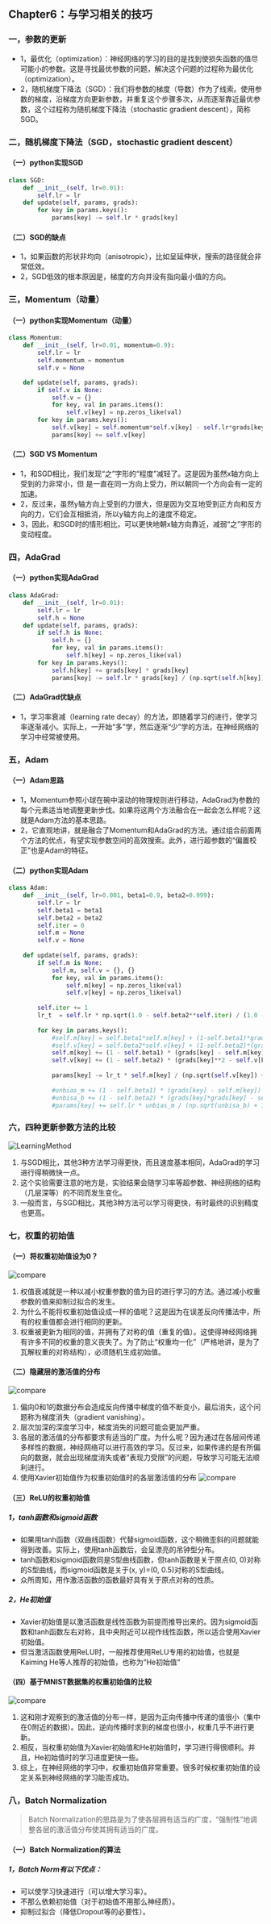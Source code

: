 ## Chapter6：与学习相关的技巧

### 一，参数的更新

* 1，最优化（optimization）：神经网络的学习的目的是找到使损失函数的值尽可能小的参数。这是寻找最优参数的问题，解决这个问题的过程称为最优化（optimization）。
* 2，随机梯度下降法（SGD）：我们将参数的梯度（导数）作为了线索。使用参数的梯度，沿梯度方向更新参数，并重复这个步骤多次，从而逐渐靠近最优参数，这个过程称为随机梯度下降法（stochastic gradient descent），简称SGD。

### 二，随机梯度下降法（SGD，stochastic gradient descent）

#### （一）python实现SGD

```py
class SGD:
    def __init__(self, lr=0.01):
        self.lr = lr
    def update(self, params, grads):
        for key in params.keys():
            params[key] -= self.lr * grads[key]
```

#### （二）SGD的缺点

* 1，如果函数的形状非均向（anisotropic），比如呈延伸状，搜索的路径就会非常低效。
* 2，SGD低效的根本原因是，梯度的方向并没有指向最小值的方向。

### 三，Momentum（动量）

#### （一）python实现Momentum（动量）

```py
class Momentum:
    def __init__(self, lr=0.01, momentum=0.9):
        self.lr = lr
        self.momentum = momentum
        self.v = None

    def update(self, params, grads):
        if self.v is None:
            self.v = {}
            for key, val in params.items():
                self.v[key] = np.zeros_like(val)
        for key in params.keys():
            self.v[key] = self.momentum*self.v[key] - self.lr*grads[key]
            params[key] += self.v[key]
```

#### （二）SGD VS Momentum

* 1，和SGD相比，我们发现“之”字形的“程度”减轻了。这是因为虽然x轴方向上受到的力非常小，但
  是一直在同一方向上受力，所以朝同一个方向会有一定的加速。
* 2，反过来，虽然y轴方向上受到的力很大，但是因为交互地受到正方向和反方向的力，它们会互相抵消，所以y轴方向上的速度不稳定。
* 3，因此，和SGD时的情形相比，可以更快地朝x轴方向靠近，减弱“之”字形的变动程度。

### 四，AdaGrad

#### （一）python实现AdaGrad

```py
class AdaGrad:
    def __init__(self, lr=0.01):
        self.lr = lr
        self.h = None
    def update(self, params, grads):
        if self.h is None:
            self.h = {}
            for key, val in params.items():
                self.h[key] = np.zeros_like(val)
        for key in params.keys():
            self.h[key] += grads[key] * grads[key]
            params[key] -= self.lr * grads[key] / (np.sqrt(self.h[key]) + 1e-7)
```

#### （二）AdaGrad优缺点

* 1，学习率衰减（learning rate decay）的方法，即随着学习的进行，使学习率逐渐减小。实际上，一开始“多”学，然后逐渐“少”学的方法，在神经网络的学习中经常被使用。

### 五，Adam

#### （一）Adam思路

* 1，Momentum参照小球在碗中滚动的物理规则进行移动，AdaGrad为参数的每个元素适当地调整更新步伐。如果将这两个方法融合在一起会怎么样呢？这就是Adam方法的基本思路。
* 2，它直观地讲，就是融合了Momentum和AdaGrad的方法。通过组合前面两个方法的优点，有望实现参数空间的高效搜索。此外，进行超参数的“偏置校正”也是Adam的特征。

#### （二）python实现Adam

```py
class Adam:
    def __init__(self, lr=0.001, beta1=0.9, beta2=0.999):
        self.lr = lr
        self.beta1 = beta1
        self.beta2 = beta2
        self.iter = 0
        self.m = None
        self.v = None
  
    def update(self, params, grads):
        if self.m is None:
            self.m, self.v = {}, {}
            for key, val in params.items():
                self.m[key] = np.zeros_like(val)
                self.v[key] = np.zeros_like(val)
  
        self.iter += 1
        lr_t  = self.lr * np.sqrt(1.0 - self.beta2**self.iter) / (1.0 - self.beta1**self.iter)   
  
        for key in params.keys():
            #self.m[key] = self.beta1*self.m[key] + (1-self.beta1)*grads[key]
            #self.v[key] = self.beta2*self.v[key] + (1-self.beta2)*(grads[key]**2)
            self.m[key] += (1 - self.beta1) * (grads[key] - self.m[key])
            self.v[key] += (1 - self.beta2) * (grads[key]**2 - self.v[key])
  
            params[key] -= lr_t * self.m[key] / (np.sqrt(self.v[key]) + 1e-7)
  
            #unbias_m += (1 - self.beta1) * (grads[key] - self.m[key]) # correct bias
            #unbisa_b += (1 - self.beta2) * (grads[key]*grads[key] - self.v[key]) # correct bias
            #params[key] += self.lr * unbias_m / (np.sqrt(unbisa_b) + 1e-7)
```

### 六，四种更新参数方法的比较

![LearningMethod](./imgs/LearningMethod.png "LearningMethod")

1. 与SGD相比，其他3种方法学习得更快，而且速度基本相同，AdaGrad的学习进行得稍微快一点。
2. 这个实验需要注意的地方是，实验结果会随学习率等超参数、神经网络的结构（几层深等）的不同而发生变化。
3. 一般而言，与SGD相比，其他3种方法可以学习得更快，有时最终的识别精度也更高。

### 七，权重的初始值

#### （一）将权重初始值设为0？
![compare](./imgs/compare1.png)
1. 权值衰减就是一种以减小权重参数的值为目的进行学习的方法。通过减小权重参数的值来抑制过拟合的发生。
2. 为什么不能将权重初始值设成一样的值呢？这是因为在误差反向传播法中，所有的权重值都会进行相同的更新。
3. 权重被更新为相同的值，并拥有了对称的值（重复的值）。这使得神经网络拥有许多不同的权重的意义丧失了。为了防止“权重均一化”（严格地讲，是为了瓦解权重的对称结构），必须随机生成初始值。

#### （二）隐藏层的激活值的分布
![compare](./imgs/compare2.png)
1. 偏向0和1的数据分布会造成反向传播中梯度的值不断变小，最后消失，这个问题称为梯度消失（gradient vanishing）。
2. 层次加深的深度学习中，梯度消失的问题可能会更加严重。
3. 各层的激活值的分布都要求有适当的广度。为什么呢？因为通过在各层间传递多样性的数据，神经网络可以进行高效的学习。反过来，如果传递的是有所偏向的数据，就会出现梯度消失或者“表现力受限”的问题，导致学习可能无法顺利进行。
4. 使用Xavier初始值作为权重初始值时的各层激活值的分布
![compare](./imgs/Xavier.png)

#### （三）ReLU的权重初始值
##### 1，tanh函数和sigmoid函数
* 如果用tanh函数（双曲线函数）代替sigmoid函数，这个稍微歪斜的问题就能得到改善。实际上，使用tanh函数后，会呈漂亮的吊钟型分布。
* tanh函数和sigmoid函数同是S型曲线函数，但tanh函数是关于原点(0, 0)对称的S型曲线，而sigmoid函数是关于(x, y)=(0, 0.5)对称的S型曲线。
* 众所周知，用作激活函数的函数最好具有关于原点对称的性质。
  
##### 2，He初始值
* Xavier初始值是以激活函数是线性函数为前提而推导出来的。因为sigmoid函数和tanh函数左右对称，且中央附近可以视作线性函数，所以适合使用Xavier初始值。
* 但当激活函数使用ReLU时，一般推荐使用ReLU专用的初始值，也就是Kaiming He等人推荐的初始值，也称为“He初始值“
  
#### （四）基于MNIST数据集的权重初始值的比较
![compare](./imgs/MNISTCompare.png)
1. 这和刚才观察到的激活值的分布一样，是因为正向传播中传递的值很小（集中在0附近的数据）。因此，逆向传播时求到的梯度也很小，权重几乎不进行更新。
2. 相反，当权重初始值为Xavier初始值和He初始值时，学习进行得很顺利。并且，He初始值时的学习进度更快一些。
3. 综上，在神经网络的学习中，权重初始值非常重要。很多时候权重初始值的设定关系到神经网络的学习能否成功。

### 八，Batch Normalization
>Batch Normalization的思路是为了使各层拥有适当的广度，“强制性”地调整各层的激活值分布使其拥有适当的广度。
#### （一）Batch Normalization的算法
##### 1，Batch Norm有以下优点：
* 可以使学习快速进行（可以增大学习率）。
* 不那么依赖初始值（对于初始值不用那么神经质）。
* 抑制过拟合（降低Dropout等的必要性）。